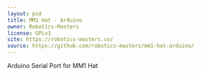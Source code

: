 ```yaml
---
layout: pid
title: MM1 Hat - Arduino
owner: Robotics-Masters
license: GPLv3
site: https://robotics-masters.co/
source: https://github.com/robotics-masters/mm1-hat-arduino/
---
```

Arduino Serial Port for MM1 Hat
